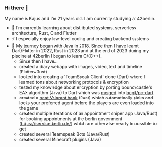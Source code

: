 ### Hi there 👋

My name is Kajus and I'm 21 years old.
I am currently studying at 42berlin.

- 🌱 I’m currently learning about distributed systems, serverless architecture, Rust, C and Flutter
- ⚡ I especially enjoy low-level coding and creating backend systems
- 📖 My journey began with Java in 2018. Since then I have learnt Dart/Flutter in 2022, Rust in 2023 and at the end of 2023 during my piscine at 42berlin I began to learn C/(C++).
  - Since then I have...
  - created a diary webapp with images, video, text and timeline (Flutter+Rust)
  - looked into creating a 'TeamSpeak Client' clone (Dart) where I learned tons about networking protocols & encryption
  - tested my knowledge about encryption by porting bouncycastle's EAX algorithm (Java) to Dart which was [merged](https://github.com/bcgit/pc-dart/pull/166) into [bcgit/pc-dart](https://github.com/bcgit/pc-dart)
  - created a [neat Valorant hack](https://github.com/kjzl/valorant-instalock) (Rust) which automatically picks and locks your preferred agent before the players are even loaded into the game
  - created multiple iterations of an appointment sniper app (Java/Rust) for booking appointments at the berlin government (https://service.berlin.de/) which are otherwise nearly impossible to get
  - created several Teamspeak Bots (Java/Rust)
  - created several Minecraft plugins (Java)
<!--
- 👯 I’m looking to collaborate on ...
- 🤔 I’m looking for help with ...
- 💬 Ask me about ...
- 📫 How to reach me: ...
- 😄 Pronouns: ...
- ⚡ Fun fact: ...
-->
